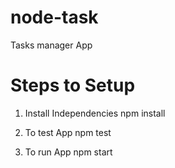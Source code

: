# node-task
Tasks manager App

# Steps to Setup
1. Install Independencies
    npm install

2. To test App
    npm test

3. To run App
    npm start
